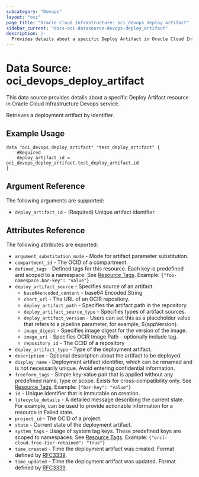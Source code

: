 ```yaml
---
subcategory: "Devops"
layout: "oci"
page_title: "Oracle Cloud Infrastructure: oci_devops_deploy_artifact"
sidebar_current: "docs-oci-datasource-devops-deploy_artifact"
description: |-
  Provides details about a specific Deploy Artifact in Oracle Cloud Infrastructure Devops service
---
```


# Data Source: oci_devops_deploy_artifact
This data source provides details about a specific Deploy Artifact resource in Oracle Cloud Infrastructure Devops service.

Retrieves a deployment artifact by identifier.

## Example Usage

```hcl
data "oci_devops_deploy_artifact" "test_deploy_artifact" {
	#Required
	deploy_artifact_id = oci_devops_deploy_artifact.test_deploy_artifact.id
}
```

## Argument Reference

The following arguments are supported:

* `deploy_artifact_id` - (Required) Unique artifact identifier.


## Attributes Reference

The following attributes are exported:

* `argument_substitution_mode` - Mode for artifact parameter substitution.
* `compartment_id` - The OCID of a compartment.
* `defined_tags` - Defined tags for this resource. Each key is predefined and scoped to a namespace. See [Resource Tags](https://docs.cloud.oracle.com/iaas/Content/General/Concepts/resourcetags.htm). Example: `{"foo-namespace.bar-key": "value"}`
* `deploy_artifact_source` - Specifies source of an artifact.
	* `base64encoded_content` - base64 Encoded String
	* `chart_url` - The URL of an OCIR repository. 
	* `deploy_artifact_path` - Specifies the artifact path in the repository.
	* `deploy_artifact_source_type` - Specifies types of artifact sources.
	* `deploy_artifact_version` - Users can set this as a placeholder value that refers to a pipeline parameter, for example, ${appVersion}.
	* `image_digest` - Specifies image digest for the version of the image.
	* `image_uri` - Specifies OCIR Image Path - optionally include tag.
	* `repository_id` - The OCID of a repository
* `deploy_artifact_type` - Type of the deployment artifact.
* `description` - Optional description about the artifact to be deployed.
* `display_name` - Deployment artifact identifier, which can be renamed and is not necessarily unique. Avoid entering confidential information.
* `freeform_tags` - Simple key-value pair that is applied without any predefined name, type or scope. Exists for cross-compatibility only.  See [Resource Tags](https://docs.cloud.oracle.com/iaas/Content/General/Concepts/resourcetags.htm). Example: `{"bar-key": "value"}`
* `id` - Unique identifier that is immutable on creation.
* `lifecycle_details` - A detailed message describing the current state. For example, can be used to provide actionable information for a resource in Failed state.
* `project_id` - The OCID of a project.
* `state` - Current state of the deployment artifact.
* `system_tags` - Usage of system tag keys. These predefined keys are scoped to namespaces. See [Resource Tags](https://docs.cloud.oracle.com/iaas/Content/General/Concepts/resourcetags.htm). Example: `{"orcl-cloud.free-tier-retained": "true"}`
* `time_created` - Time the deployment artifact was created. Format defined by [RFC3339](https://datatracker.ietf.org/doc/html/rfc3339).
* `time_updated` - Time the deployment artifact was updated. Format defined by [RFC3339](https://datatracker.ietf.org/doc/html/rfc3339).

